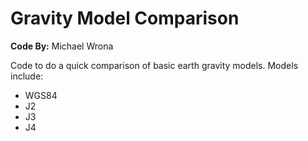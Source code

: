 # Gravity Model Comparison

**Code By:** Michael Wrona

Code to do a quick comparison of basic earth gravity models. Models include:

* WGS84
* J2
* J3
* J4

